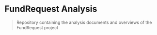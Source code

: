 # FundRequest Analysis
> Repository containing the analysis documents and overviews of the FundRequest project

